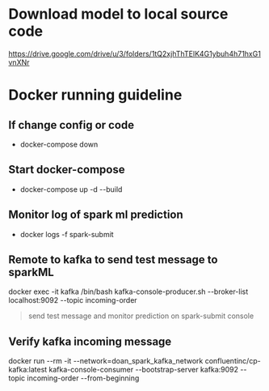 <!-- # start spark
start-spark
# start zoo keeper
start-zookeeper
# start kafka
start-kafka


# Test
kafka-topics.sh --list --bootstrap-server localhost:9092
# If topics exist, delete them first
kafka-topics.sh --bootstrap-server localhost:9092 --delete --topic incoming-order
# Create topics incoming-order
kafka-topics.sh --create --topic incoming-order --bootstrap-server localhost:9092
# Make sure we have topics: 
incoming-order

# Console incoming order
kafka-console-producer.sh --broker-list localhost:9092 --topic incoming-order
 -->

# Download model to local source code
https://drive.google.com/drive/u/3/folders/1tQ2xjhThTElK4G1ybuh4h71hxG1vnXNr



# Docker running guideline
## If change config or code
- docker-compose down 

## Start docker-compose
- docker-compose up -d --build
## Monitor log of spark ml prediction
- docker logs -f spark-submit 

## Remote to kafka to send test message to sparkML
docker exec -it kafka /bin/bash
kafka-console-producer.sh --broker-list localhost:9092 --topic incoming-order

> send test message and monitor prediction on spark-submit console

## Verify kafka incoming message
docker run --rm -it --network=doan_spark_kafka_network confluentinc/cp-kafka:latest kafka-console-consumer --bootstrap-server kafka:9092 --topic incoming-order --from-beginning


